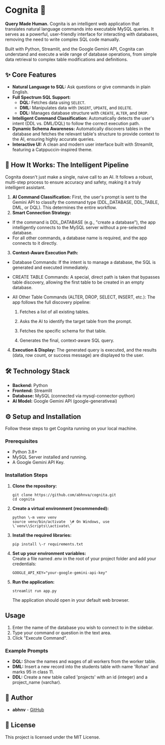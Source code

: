 # **Cognita 🧠**

**Query Made Human.** Cognita is an intelligent web application that translates natural language commands into executable MySQL queries. It serves as a powerful, user-friendly interface for interacting with databases, removing the need to write complex SQL code manually.

Built with Python, Streamlit, and the Google Gemini API, Cognita can understand and execute a wide range of database operations, from simple data retrieval to complex table modifications and definitions.

## **✨ Core Features**

* **Natural Language to SQL:** Ask questions or give commands in plain English. 
* **Full Spectrum SQL Support:**  
  * **DQL:** Fetches data using `SELECT`.  
  * **DML:** Manipulates data with `INSERT`, `UPDATE`, and `DELETE`.  
  * **DDL:** Manages database structure with `CREATE`, `ALTER`, and `DROP`.  
* **Intelligent Command Classification:** Automatically detects the user's intent (DDL vs. DML/DQL) to follow the correct execution path.  
* **Dynamic Schema Awareness:** Automatically discovers tables in the database and fetches the relevant table's structure to provide context to the AI, ensuring highly accurate queries.  
* **Interactive UI:** A clean and modern user interface built with Streamlit, featuring a Catppuccin-inspired theme.

## **🚀 How It Works: The Intelligent Pipeline**

Cognita doesn't just make a single, naive call to an AI. It follows a robust, multi-step process to ensure accuracy and safety, making it a truly intelligent assistant.

1. **AI Command Classification:** First, the user's prompt is sent to the Gemini API to classify the command type (DDL_DATABASE, DDL_TABLE, DML, or DQL). This determines the entire workflow.  
2. **Smart Connection Strategy:**
* If the command is DDL_DATABASE (e.g., "create a database"), the app intelligently connects to the MySQL server without a pre-selected database.
* For all other commands, a database name is required, and the app connects to it directly.
3. **Context-Aware Execution Path:**
* Database Commands: If the intent is to manage a database, the SQL is generated and executed immediately.
* CREATE TABLE Commands: A special, direct path is taken that bypasses table discovery, allowing the first table to be created in an empty database.
* All Other Table Commands (ALTER, DROP, SELECT, INSERT, etc.): The app follows the full discovery pipeline:

  1. Fetches a list of all existing tables.

  2. Asks the AI to identify the target table from the prompt.

  3. Fetches the specific schema for that table.

  4. Generates the final, context-aware SQL query.
4. **Execution & Display:** The generated query is executed, and the results (data, row count, or success message) are displayed to the user.

## **🛠️ Technology Stack**

* **Backend:** Python  
* **Frontend:** Streamlit  
* **Database:** MySQL (connected via mysql-connector-python)  
* **AI Model:** Google Gemini API (google-generativeai)  

## **⚙️ Setup and Installation**

Follow these steps to get Cognita running on your local machine.

### **Prerequisites**

* Python 3.8+  
* MySQL Server installed and running.  
* A Google Gemini API Key.

### **Installation Steps**

1. **Clone the repository:**  
    ```
    git clone https://github.com/abhnva/cognita.git 
    cd cognita
    ```

2. **Create a virtual environment (recommended):**  
   ```
   python \-m venv venv  
   source venv/bin/activate  \# On Windows, use \`venv\\Scripts\\activate\`
   ```

3. **Install the required libraries:**  
   ```
   pip install \-r requirements.txt
   ```

4. **Set up your environment variables:**  
   Create a file named .env in the root of your project folder and add your credentials:  
   ```
   GOOGLE_API_KEY="your-google-gemini-api-key"
   ```  

5. **Run the application:**  
   ```
   streamlit run app.py
   ```

   The application should open in your default web browser.

## **Usage**

1. Enter the name of the database you wish to connect to in the sidebar.  
2. Type your command or question in the text area.  
3. Click "Execute Command".

### **Example Prompts**

* **DQL:** Show the names and wages of all workers from the worker table.  
* **DML:** Insert a new record into the students table with name 'Rohan' and marks 95 in class 11\.  
* **DDL:** Create a new table called 'projects' with an id (integer) and a project\_name (varchar).

## **👤 Author**

* **abhnv** \- [GitHub](https://github.com/abhnva)

## **📄 License**

This project is licensed under the MIT License.